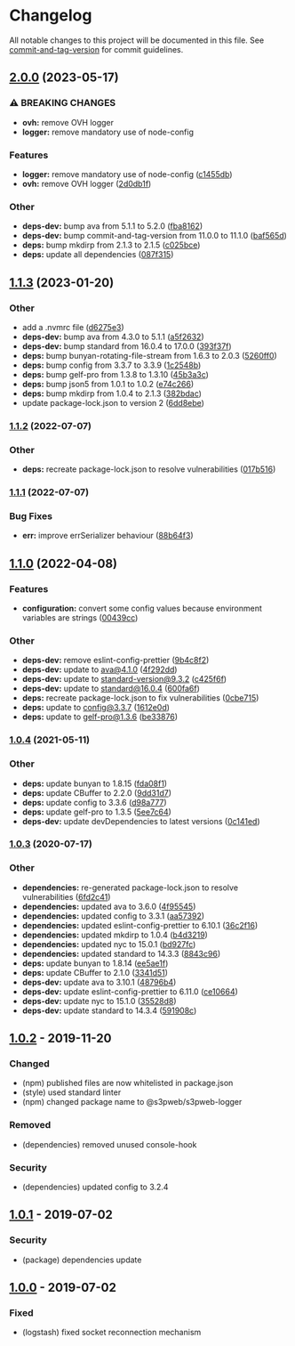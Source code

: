 # Changelog

All notable changes to this project will be documented in this file. See [commit-and-tag-version](https://github.com/absolute-version/commit-and-tag-version) for commit guidelines.

## [2.0.0](https://github.com/s3pweb/s3pweb-logger/compare/v1.1.3...v2.0.0) (2023-05-17)


### ⚠ BREAKING CHANGES

* **ovh:** remove OVH logger
* **logger:** remove mandatory use of node-config

### Features

* **logger:** remove mandatory use of node-config ([c1455db](https://github.com/s3pweb/s3pweb-logger/commit/c1455db2a3b7ac364428c1313ca514be01dd50ec))
* **ovh:** remove OVH logger ([2d0db1f](https://github.com/s3pweb/s3pweb-logger/commit/2d0db1f8cb2b4c0562e89f89574458e1976f64f8))


### Other

* **deps-dev:** bump ava from 5.1.1 to 5.2.0 ([fba8162](https://github.com/s3pweb/s3pweb-logger/commit/fba8162fad763ba25fd20caced1c381da1cb0bf1))
* **deps-dev:** bump commit-and-tag-version from 11.0.0 to 11.1.0 ([baf565d](https://github.com/s3pweb/s3pweb-logger/commit/baf565d0b34df4a1a00d70dc4334c1144c8059ae))
* **deps:** bump mkdirp from 2.1.3 to 2.1.5 ([c025bce](https://github.com/s3pweb/s3pweb-logger/commit/c025bce0f0c8e3b0f979c27dbce32b6f08d7e322))
* **deps:** update all dependencies ([087f315](https://github.com/s3pweb/s3pweb-logger/commit/087f31528aa2278a2c3553f6da0f3c54c0093861))

## [1.1.3](https://github.com/s3pweb/s3pweb-logger/compare/v1.1.2...v1.1.3) (2023-01-20)


### Other

* add a .nvmrc file ([d6275e3](https://github.com/s3pweb/s3pweb-logger/commit/d6275e3b63c125921f7202679135d8d676cb14c4))
* **deps-dev:** bump ava from 4.3.0 to 5.1.1 ([a5f2632](https://github.com/s3pweb/s3pweb-logger/commit/a5f2632a12e69adb04e1d5a244b4b1af8278f9c6))
* **deps-dev:** bump standard from 16.0.4 to 17.0.0 ([393f37f](https://github.com/s3pweb/s3pweb-logger/commit/393f37fc4df8d55e856c87275e5583876f1e68d8))
* **deps:** bump bunyan-rotating-file-stream from 1.6.3 to 2.0.3 ([5260ff0](https://github.com/s3pweb/s3pweb-logger/commit/5260ff0e80faed34b93365d094475771035ecf36))
* **deps:** bump config from 3.3.7 to 3.3.9 ([1c2548b](https://github.com/s3pweb/s3pweb-logger/commit/1c2548b66cfd29e974481a31b7a33986c7d69b78))
* **deps:** bump gelf-pro from 1.3.8 to 1.3.10 ([45b3a3c](https://github.com/s3pweb/s3pweb-logger/commit/45b3a3c117f57c67d92d0b1ac67ed776f195ca5b))
* **deps:** bump json5 from 1.0.1 to 1.0.2 ([e74c266](https://github.com/s3pweb/s3pweb-logger/commit/e74c2660d15529ccddc60827ba0b569a2a49bb15))
* **deps:** bump mkdirp from 1.0.4 to 2.1.3 ([382bdac](https://github.com/s3pweb/s3pweb-logger/commit/382bdacb6f22664ccbe23742603c4bf143b3f344))
* update package-lock.json to version 2 ([6dd8ebe](https://github.com/s3pweb/s3pweb-logger/commit/6dd8ebe3f9ab0c03950061213b7082c447afbe85))

### [1.1.2](https://github.com/s3pweb/s3pweb-logger/compare/v1.1.1...v1.1.2) (2022-07-07)


### Other

* **deps:** recreate package-lock.json to resolve vulnerabilities ([017b516](https://github.com/s3pweb/s3pweb-logger/commit/017b5165a8f1bcd3d774d28f82aa2a2817177c68))

### [1.1.1](https://github.com/s3pweb/s3pweb-logger/compare/v1.1.0...v1.1.1) (2022-07-07)


### Bug Fixes

* **err:** improve errSerializer behaviour ([88b64f3](https://github.com/s3pweb/s3pweb-logger/commit/88b64f3b24f87ba4f1bf199d726c86b6bf2b2dfb))

## [1.1.0](https://github.com/s3pweb/s3pweb-logger/compare/v1.0.4...v1.1.0) (2022-04-08)


### Features

* **configuration:** convert some config values because environment variables are strings ([00439cc](https://github.com/s3pweb/s3pweb-logger/commit/00439cc3ca8e018dcc771d1c0ba3b76f937a7dd6))


### Other

* **deps-dev:** remove eslint-config-prettier ([9b4c8f2](https://github.com/s3pweb/s3pweb-logger/commit/9b4c8f238802fb36916685ce6552250328ecfc03))
* **deps-dev:** update to ava@4.1.0 ([4f292dd](https://github.com/s3pweb/s3pweb-logger/commit/4f292dd02db7f5ef2cf78c4794f606068874e3e0))
* **deps-dev:** update to standard-version@9.3.2 ([c425f6f](https://github.com/s3pweb/s3pweb-logger/commit/c425f6f0ac58089577e547e8750b1d651c3b9f54))
* **deps-dev:** update to standard@16.0.4 ([600fa6f](https://github.com/s3pweb/s3pweb-logger/commit/600fa6f12dc91ab069ce9ef961420dcacb197025))
* **deps:** recreate package-lock.json to fix vulnerabilities ([0cbe715](https://github.com/s3pweb/s3pweb-logger/commit/0cbe71506bed7354b82f78e9f481e052ca6dc7cd))
* **deps:** update to config@3.3.7 ([1612e0d](https://github.com/s3pweb/s3pweb-logger/commit/1612e0d09b834de9bf7454251cbbcb922858ae5b))
* **deps:** update to gelf-pro@1.3.6 ([be33876](https://github.com/s3pweb/s3pweb-logger/commit/be338762e900c6d858ce062340a0935dce3faeb9))

### [1.0.4](https://github.com/s3pweb/s3pweb-logger/compare/v1.0.3...v1.0.4) (2021-05-11)


### Other

* **deps:** update bunyan to 1.8.15 ([fda08f1](https://github.com/s3pweb/s3pweb-logger/commit/fda08f1111f0fc92343866eaea83d4a1e814de6c))
* **deps:** update CBuffer to 2.2.0 ([9dd31d7](https://github.com/s3pweb/s3pweb-logger/commit/9dd31d7f826efc6404ce8fca4654ad06cb293e06))
* **deps:** update config to 3.3.6 ([d98a777](https://github.com/s3pweb/s3pweb-logger/commit/d98a777287addf418b862a740962fb0ad54c0f16))
* **deps:** update gelf-pro to 1.3.5 ([5ee7c64](https://github.com/s3pweb/s3pweb-logger/commit/5ee7c6438009b3ab92ac37c7b1e8ad9f7766d75a))
* **deps-dev:** update devDependencies to latest versions ([0c141ed](https://github.com/s3pweb/s3pweb-logger/commit/0c141ed97ffe5aea1467e3c2579959562ba21772))

### [1.0.3](https://github.com/s3pweb/s3pweb-logger/compare/v1.0.2...v1.0.3) (2020-07-17)


### Other

* **dependencies:** re-generated package-lock.json to resolve vulnerabilities ([6fd2c41](https://github.com/s3pweb/s3pweb-logger/commit/6fd2c41aea4f0974b5a884ed86b93a5dca002ab0))
* **dependencies:** updated ava to 3.6.0 ([4f95545](https://github.com/s3pweb/s3pweb-logger/commit/4f95545746344e4ac45083342c581e573d4fb872))
* **dependencies:** updated config to 3.3.1 ([aa57392](https://github.com/s3pweb/s3pweb-logger/commit/aa57392302e967a63956088b0b5222db4463f2b0))
* **dependencies:** updated eslint-config-prettier to 6.10.1 ([36c2f16](https://github.com/s3pweb/s3pweb-logger/commit/36c2f1682bc4a9ed53cd384796a5b9929233d694))
* **dependencies:** updated mkdirp to 1.0.4 ([b4d3219](https://github.com/s3pweb/s3pweb-logger/commit/b4d3219583ef6fdbbb4c5ba45a2fffbd5bef8351))
* **dependencies:** updated nyc to 15.0.1 ([bd927fc](https://github.com/s3pweb/s3pweb-logger/commit/bd927fc78d52dcca951276c6887e6bfe48e34788))
* **dependencies:** updated standard to 14.3.3 ([8843c96](https://github.com/s3pweb/s3pweb-logger/commit/8843c962087db16c0c443d931692191a18f8e08d))
* **deps:** update bunyan to 1.8.14 ([ee5ae1f](https://github.com/s3pweb/s3pweb-logger/commit/ee5ae1f61fefa394ef368bdfcea95efbd4f5d9dd))
* **deps:** update CBuffer to 2.1.0 ([3341d51](https://github.com/s3pweb/s3pweb-logger/commit/3341d51de3e8b387e31d0cc14497b8956fe12c25))
* **deps-dev:** update ava to 3.10.1 ([48796b4](https://github.com/s3pweb/s3pweb-logger/commit/48796b4ac28abdfedf4bdc956239b7ebb6c43c9c))
* **deps-dev:** update eslint-config-prettier to 6.11.0 ([ce10664](https://github.com/s3pweb/s3pweb-logger/commit/ce106646186b3e2e169f9c5c3617935f645c93c6))
* **deps-dev:** update nyc to 15.1.0 ([35528d8](https://github.com/s3pweb/s3pweb-logger/commit/35528d89cb00e571aad04e176de0c22ceda0e4be))
* **deps-dev:** update standard to 14.3.4 ([591908c](https://github.com/s3pweb/s3pweb-logger/commit/591908c81dd5acab38e62a2677b3e2b74f8c0155))

## [1.0.2] - 2019-11-20
### Changed
- (npm) published files are now whitelisted in package.json
- (style) used standard linter
- (npm) changed package name to @s3pweb/s3pweb-logger
### Removed
- (dependencies) removed unused console-hook
### Security
- (dependencies) updated config to 3.2.4

## [1.0.1] - 2019-07-02
### Security
- (package) dependencies update

## [1.0.0] - 2019-07-02
### Fixed
- (logstash) fixed socket reconnection mechanism

[Unreleased]: https://github.com/s3pweb/s3pweb-logger/commits/
[1.0.2]: https://github.com/s3pweb/s3pweb-logger/commits/v1.0.2
[1.0.1]: https://github.com/s3pweb/s3pweb-logger/commits/v1.0.1
[1.0.0]: https://github.com/s3pweb/s3pweb-logger/commits/v1.0.0
